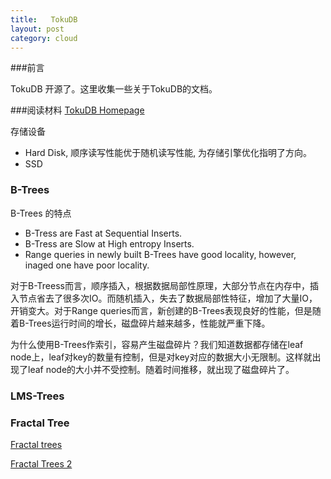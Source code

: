 ```yaml
---
title:   TokuDB
layout: post
category: cloud
---
```

###前言
<p> TokuDB 开源了。这里收集一些关于TokuDB的文档。</p>

###阅读材料
[TokuDB Homepage](http://www.tokutek.com/2013/04/announcing-tokudb-v7-open-source-and-more/ "Announcing TokuDB v7: Open Source and More")

<p> 存储设备 </p>
<ul>
<li> Hard Disk, 顺序读写性能优于随机读写性能, 为存储引擎优化指明了方向。 </li>
<li> SSD </li>
</ul>


### B-Trees
<p> B-Trees 的特点 </p>
<ul>
<li> B-Tress are Fast at Sequential Inserts. </li>
<li> B-Tress are Slow at High entropy  Inserts. </li>
<li> Range queries in newly built B-Trees have good locality, however, inaged one have poor locality. </li>
</ul>

<p> 对于B-Treess而言，顺序插入，根据数据局部性原理，大部分节点在内存中，插入节点省去了很多次IO。而随机插入，失去了数据局部性特征，增加了大量IO，开销变大。对于Range queries而言，新创建的B-Trees表现良好的性能，但是随着B-Trees运行时间的增长，磁盘碎片越来越多，性能就严重下降。</p>

为什么使用B-Trees作索引，容易产生磁盘碎片？我们知道数据都存储在leaf node上，leaf对key的数量有控制，但是对key对应的数据大小无限制。这样就出现了leaf node的大小并不受控制。随着时间推移，就出现了磁盘碎片了。

### LMS-Trees

### Fractal Tree

[Fractal trees](http://tokutek.com/downloads/mysqluc-2010-fractal-trees.pdf "fractal trees")

[Fractal Trees 2](http://www.bnl.gov/csc/seminars/abstracts/Bender_Presentation.pdf "fractal trees")
